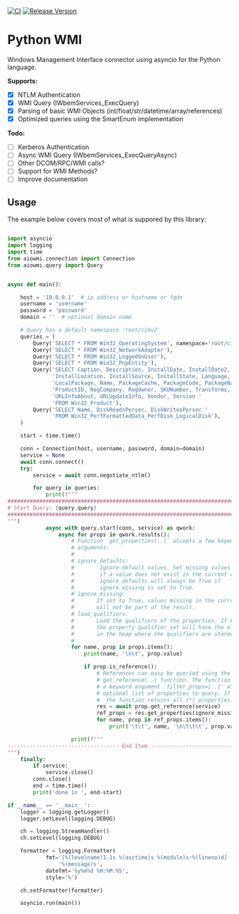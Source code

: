 [![CI](https://github.com/cesbit/aiowmi/workflows/CI/badge.svg)](https://github.com/cesbit/aiowmi/actions)
[![Release Version](https://img.shields.io/github/release/cesbit/aiowmi)](https://github.com/cesbit/aiowmi/releases)


# Python WMI

Windows Management Interface connector using asyncio for the Python language.

**Supports:**
- [x] NTLM Authentication
- [x] WMI Query (IWbemServices_ExecQuery)
- [x] Parsing of basic WMI Objects (int/float/str/datetime/array/references)
- [x] Optimized queries using the SmartEnum implementation

**Todo:**
- [ ] Kerberos Authentication
- [ ] Async WMI Query (IWbemServices_ExecQueryAsync)
- [ ] Other DCOM/RPC/WMI calls?
- [ ] Support for WMI Methods?
- [ ] Improve documentation

## Usage

The example below covers most of what is suppored by this library:

```python

import asyncio
import logging
import time
from aiowmi.connection import Connection
from aiowmi.query import Query


async def main():

    host = '10.0.0.1'  # ip address or hostname or fqdn
    username = 'username'
    password = 'password'
    domain = ''  # optional domain name

    # Query has a default namespace 'root/cimv2'
    queries = (
        Query('SELECT * FROM Win32_OperatingSystem', namespace='root/cimv2'),
        Query('SELECT * FROM Win32_NetworkAdapter'),
        Query('SELECT * FROM Win32_LoggedOnUser'),
        Query('SELECT * FROM Win32_PnpEntity'),
        Query('SELECT Caption, Description, InstallDate, InstallDate2, '
              'InstallLocation, InstallSource, InstallState, Language, '
              'LocalPackage, Name, PackageCache, PackageCode, PackageName, '
              'ProductID, RegCompany, RegOwner, SKUNumber, Transforms, '
              'URLInfoAbout, URLUpdateInfo, Vendor, Version '
              'FROM Win32_Product'),
        Query('SELECT Name, DiskReadsPersec, DiskWritesPersec '
              'FROM Win32_PerfFormattedData_PerfDisk_LogicalDisk'),
    )

    start = time.time()

    conn = Connection(host, username, password, domain=domain)
    service = None
    await conn.connect()
    try:
        service = await conn.negotiate_ntlm()

        for query in queries:
            print(f"""
###############################################################################
# Start Query: {query.query}
###############################################################################
""")
            async with query.start(conn, service) as qwork:
                async for props in qwork.results():
                    # Function `get_properties(..)` accepts a few keyword
                    # arguments:
                    #
                    # ignore_defaults:
                    #        Ignore default values. Set missing values to None
                    #        if a value does not exist in the current class.
                    #        ignore_defaults will always be True if
                    #        ignore_missing is set to True.
                    # ignore_missing:
                    #       If set to True, values missing in the current class
                    #       will not be part of the result.
                    # load_qualifiers:
                    #       Load the qualifiers of the properties. If False,
                    #       the property qualifier_set will have the offset
                    #       in the heap where the qualifiers are stored.
                    #
                    for name, prop in props.items():
                        print(name, '\n\t', prop.value)

                        if prop.is_reference():
                            # References can easy be queried using the
                            # get_reference(..) function. The function accepts
                            # a keyword argument `filter_props=[..]` with an
                            # optional list of properties to query. If omitted,
                            #  the function returns all (*) properties.
                            res = await prop.get_reference(service)
                            ref_props = res.get_properties(ignore_missing=True)
                            for name, prop in ref_props.items():
                                print('\t\t', name, '\n\t\t\t', prop.value)

                    print(f"""
----------------------------------- End Item ----------------------------------
""")
    finally:
        if service:
            service.close()
        conn.close()
        end = time.time()
        print('done in ', end-start)

if __name__ == '__main__':
    logger = logging.getLogger()
    logger.setLevel(logging.DEBUG)

    ch = logging.StreamHandler()
    ch.setLevel(logging.DEBUG)

    formatter = logging.Formatter(
            fmt='[%(levelname)1.1s %(asctime)s %(module)s:%(lineno)d] ' +
                '%(message)s',
            datefmt='%y%m%d %H:%M:%S',
            style='%')

    ch.setFormatter(formatter)

    asyncio.run(main())


```

